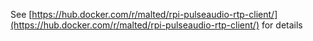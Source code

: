See [https://hub.docker.com/r/malted/rpi-pulseaudio-rtp-client/](https://hub.docker.com/r/malted/rpi-pulseaudio-rtp-client/) for details

